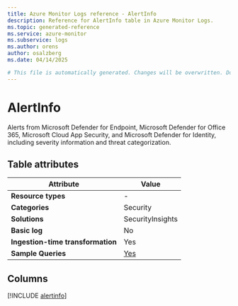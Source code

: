 ```yaml
---
title: Azure Monitor Logs reference - AlertInfo
description: Reference for AlertInfo table in Azure Monitor Logs.
ms.topic: generated-reference
ms.service: azure-monitor
ms.subservice: logs
ms.author: orens
author: osalzberg
ms.date: 04/14/2025

# This file is automatically generated. Changes will be overwritten. Do not change this file directly.
---
```


# AlertInfo

Alerts from Microsoft Defender for Endpoint, Microsoft Defender for Office 365, Microsoft Cloud App Security, and Microsoft Defender for Identity, including severity information and threat categorization.


## Table attributes

|Attribute|Value|
|---|---|
|**Resource types**|-|
|**Categories**|Security|
|**Solutions**| SecurityInsights|
|**Basic log**|No|
|**Ingestion-time transformation**|Yes|
|**Sample Queries**|[Yes](/azure/azure-monitor/reference/queries/alertinfo)|



## Columns
  
[!INCLUDE [alertinfo](~/reusable-content/ce-skilling/azure/includes/azure-monitor/reference/tables/alertinfo-include.md)]
